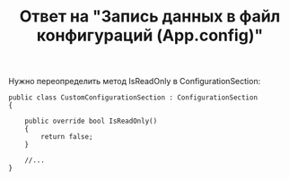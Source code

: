 ﻿---
title: "Ответ на \"Запись данных в файл конфигураций (App.config)\""
se.owner.user_id: 240512
se.owner.display_name: "MSDN.WhiteKnight"
se.owner.link: "https://ru.stackoverflow.com/users/240512/msdn-whiteknight"
se.answer_id: 863397
se.question_id: 862230
se.post_type: answer
se.is_accepted: True
---
<p>Нужно переопределить метод IsReadOnly в ConfigurationSection:</p>

<pre><code>public class CustomConfigurationSection : ConfigurationSection
{

    public override bool IsReadOnly()
    {
        return false;
    }

    //...
}
</code></pre>
